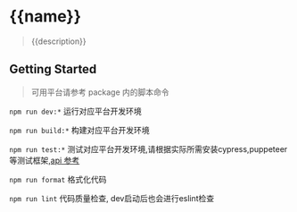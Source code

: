 # {{name}}
> {{description}}

## Getting Started
> 可用平台请参考 package 内的脚本命令

`npm run dev:*` 运行对应平台开发环境

`npm run build:*` 构建对应平台开发环境

`npm run test:*` 测试对应平台开发环境,请根据实际所需安装cypress,puppeteer等测试框架,[api 参考](https://uniapp.dcloud.net.cn/worktile/auto/api.html)

`npm run format` 格式化代码

`npm run lint` 代码质量检查, dev启动后也会进行eslint检查
